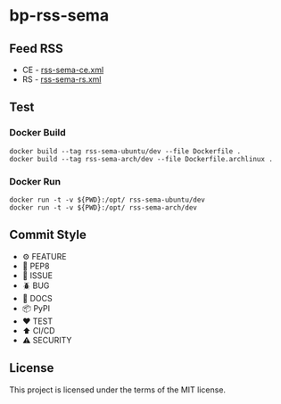 # bp-rss-sema

## Feed RSS

- CE - [rss-sema-ce.xml](https://boopixel.github.io/bp-rss-sema/src/feed/rss-sema-ce.xml)
- RS - [rss-sema-rs.xml](https://boopixel.github.io/bp-rss-sema/src/feed/rss-sema-rs.xml)

## Test

### Docker Build

```shell
docker build --tag rss-sema-ubuntu/dev --file Dockerfile .
docker build --tag rss-sema-arch/dev --file Dockerfile.archlinux .
```

### Docker Run

```shell
docker run -t -v ${PWD}:/opt/ rss-sema-ubuntu/dev
docker run -t -v ${PWD}:/opt/ rss-sema-arch/dev
```

## Commit Style

- ⚙️ FEATURE
- 📝 PEP8
- 📌 ISSUE
- 🪲 BUG
- 📘 DOCS
- 📦 PyPI
- ❤️️ TEST
- ⬆️ CI/CD
- ⚠️ SECURITY

## License

This project is licensed under the terms of the MIT license.
